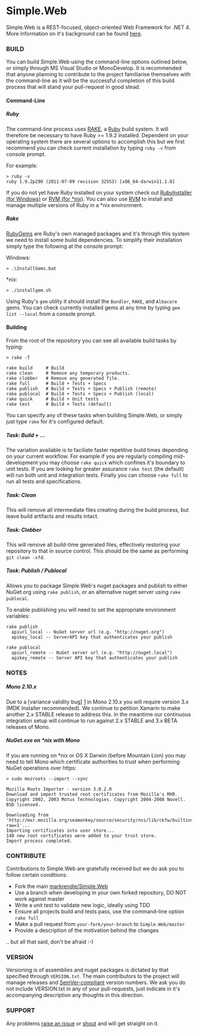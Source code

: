 # Simple.Web 

Simple.Web is a REST-focused, object-oriented Web Framework for .NET 4. More information on it's background can be found [here](http://blog.markrendle.net/2012/06/01/simple-web/).
	
### BUILD

You can build Simple.Web using the command-line options outlined below, or simply through MS Visual Studio or MonoDevelop. It is recommended that anyone planning to contribute to the project familiarise themselves with the command-line as it will be the successful completion of this build process that will stand your pull-request in good stead.

#### Command-Line
##### Ruby
The command-line process uses [RAKE](http://rake.rubyforge.org/), a [Ruby](http://www.ruby-lang.org/en/) build system. It will therefore be necessary to have Ruby >= 1.9.2 installed. Dependent on your operating system there are several options to accomplish this but we first recommend you can check current installation by typing `ruby -v` from console prompt.

For example:

    > ruby -v
    ruby 1.9.2p290 (2011-07-09 revision 32553) [x86_64-darwin11.1.0]

If you do not yet have Ruby installed on your system check out [RubyInstaller (for Windows)](http://rubyinstaller.org/downloads/) or [RVM (for *nix)](https://rvm.io/). You can also use [RVM](https://rvm.io/) to install and manage multiple versions of Ruby in a *nix environment.

##### Rake
[RubyGems](http://rubygems.org/) are Ruby's own managed packages and it's through this system we need to install some build dependencies. To simplify their installation simply type the following at the console prompt:

Windows:

    > .\InstallGems.bat  

*nix:

    > ./installgem.sh

Using Ruby's `gem` utility it should install the `Bundler`, `RAKE`, and `Albacore` gems. You can check currently installed gems at any time by typing `gem list --local` from a console prompt.

#### Building
From the root of the repository you can see all available build tasks by typing:

    > rake -T

    rake build     # Build
    rake clean     # Remove any temporary products.
    rake clobber   # Remove any generated file.
    rake full      # Build + Tests + Specs
    rake publish   # Build + Tests + Specs + Publish (remote)
    rake publocal  # Build + Tests + Specs + Publish (local)
    rake quick     # Build + Unit tests
    rake test      # Build + Tests (default)

You can specify any of these tasks when building Simple.Web, or simply just type `rake` for it's configured default.

##### Task: Build + ...
The variation available is to faciliate faster repetitive build times depending on your current workflow. For example if you are regularly compiling mid-development you may choose `rake quick` which confines it's boundary to unit tests. If you are looking for greater assurance `rake test` (the default) will run both unit and integration tests. Finally you can choose `rake full` to run all tests and specifications.

##### Task: Clean
This will remove all intermediate files creating during the build process, but leave build artifacts and results intact.

##### Task: Clobber
This will remove all build-time generated files, effectively restoring your repository to that in source control. This should be the same as performing `git clean -xfd`.

##### Task: Publish / Publocal
Allows you to package Simple.Web's nuget packages and publish to either NuGet.org using `rake publish`, or an alternative nuget server using `rake publocal`. 

To enable publishing you will need to set the appropriate environment variables:

    rake publish
      apiurl_local -- NuGet server url (e.g. "http://nuget.org")
      apikey_local -- ServerAPI key that authenticates your publish

    rake publocal
      apiurl_remote -- NuGet server url (e.g. "http://nuget.local")
      apikey_remote -- Server API key that authenticates your publish

### NOTES
##### Mono 2.10.x
Due to a [variance validity bug] [1] in Mono 2.10.x you will require version 3.x (MDK Installer recommended). We continue to petition Xamarin to make another 2.x STABLE release to address this. In the meantime our continuous integration setup will continue to run against 2.x STABLE and 3.x BETA releases of Mono.

##### NuGet.exe on *nix with Mono
If you are running on *nix or OS X Darwin (before Mountain Lion) you may need to tell Mono which certificate authorities to trust when performing NuGet operations over https:

    > sudo mozroots --import --sync 

    Mozilla Roots Importer - version 3.0.2.0
    Download and import trusted root certificates from Mozilla's MXR.
    Copyright 2002, 2003 Motus Technologies. Copyright 2004-2008 Novell. BSD licensed.

    Downloading from 'http://mxr.mozilla.org/seamonkey/source/security/nss/lib/ckfw/builtins/certdata.txt?raw=1'...
    Importing certificates into user store...
    140 new root certificates were added to your trust store.
    Import process completed.

### CONTRIBUTE
Contributions to Simple.Web are gratefully received but we do ask you to follow certain conditions:

* Fork the main [markrendle/Simple.Web](http://github.com/markrendle/Simple.Web.git)
* Use a branch when developing in your own forked repository, DO NOT work against master
* Write a unit test to validate new logic, ideally using TDD
* Ensure all projects build and tests pass, use the command-line option `rake full`
* Make a pull request from `your-fork/your-branch` to `Simple.Web/master`
* Provide a description of the motivation behind the changes

.. but all that said, don't be afraid :-)

### VERSION
Versioning is of assemblies and nuget packages is dictated by that specified through `VERSION.txt`. The main contributors to the project will manage releases and [SemVer-compliant](http://semver.org/) version numbers. We ask you do not include VERSION.txt in any of your pull-requests, just indicate in it's accompanying description any thoughts in this direction.

### SUPPORT
Any problems [raise an issue](https://github.com/markrendle/Simple.Web/issues?state=open) or [shout](https://groups.google.com/forum/?fromgroups#!forum/simpleweb-dev) and will get straight on it.

[1]: https://bugzilla.xamarin.com/show_bug.cgi?id=6360     "Xamarin bugzilla report 6360 - Variance validity in 2.10.x"